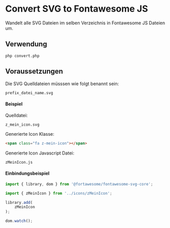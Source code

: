 # Convert SVG to Fontawesome JS

Wandelt alle SVG Dateien im selben Verzeichnis in Fontawesome JS Dateien um.

## Verwendung

```
php convert.php
```

## Voraussetzungen

Die SVG Quelldateien müsssen wie folgt benannt sein:

```
prefix_datei_name.svg
```

#### Beispiel

Quelldatei:
```
z_mein_icon.svg
```

Generierte Icon Klasse:
```HTML
<span class="fa z-mein-icon"></span>
```

Generierte Icon Javascript Datei:

```
zMeinIcon.js
```

#### Einbindungsbeispiel

```Javascript
import { library, dom } from '@fortawesome/fontawesome-svg-core';

import { zMeinIcon } from '../icons/zMeinIcon';

library.add(
    zMeinIcon
);

dom.watch();
```
